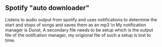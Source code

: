 ## Spotify "auto downloader"
Listens to audio output from spotify and uses notifications to determine the start and stops of songs and saves them as an mp3 \n
My notification manager is Dunst, A secondary file needs to be setup which is the output file of the notifcation manager, my origional file of such a setup is lost to time.